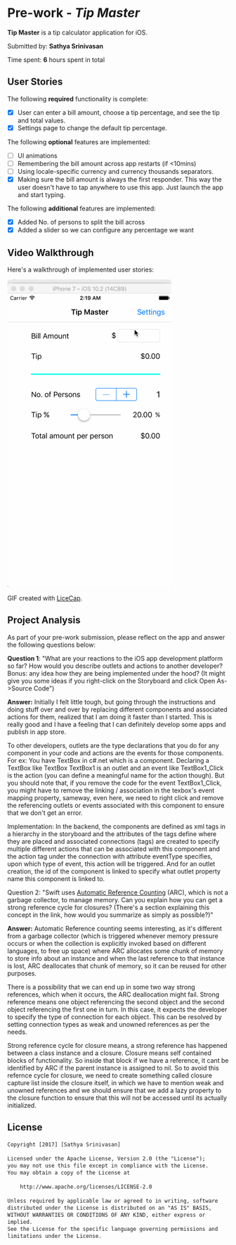 # Pre-work - *Tip Master*

**Tip Master** is a tip calculator application for iOS.

Submitted by: **Sathya Srinivasan**

Time spent: **6** hours spent in total

## User Stories

The following **required** functionality is complete:

* [X] User can enter a bill amount, choose a tip percentage, and see the tip and total values.
* [X] Settings page to change the default tip percentage.

The following **optional** features are implemented:
* [ ] UI animations
* [ ] Remembering the bill amount across app restarts (if <10mins)
* [ ] Using locale-specific currency and currency thousands separators.
* [X] Making sure the bill amount is always the first responder. This way the user doesn't have to tap anywhere to use this app. Just launch the app and start typing.

The following **additional** features are implemented:

- [X] Added No. of persons to split the bill across
- [X] Added a slider so we can configure any percentage we want

## Video Walkthrough 

Here's a walkthrough of implemented user stories:

<img src='https://github.com/sathyaincampus/tipMaster/blob/master/tipMasterDemo.gif' title='Video Walkthrough' width='' alt='Video Walkthrough' />

GIF created with [LiceCap](http://www.cockos.com/licecap/).

## Project Analysis

As part of your pre-work submission, please reflect on the app and answer the following questions below:

**Question 1**: "What are your reactions to the iOS app development platform so far? How would you describe outlets and actions to another developer? Bonus: any idea how they are being implemented under the hood? (It might give you some ideas if you right-click on the Storyboard and click Open As->Source Code")

**Answer:** Initially I felt little tough, but going through the instructions and doing stuff over and over by replacing different components and associated actions for them, realized that I am doing it faster than I started. This is really good and I have a feeling that I can definitely develop some apps and publish in app store.

To other developers, outlets are the type declarations that you do for any component in your code and actions are the events for those components. For ex: You have TextBox in c#.net which is a component. Declaring a TextBox like TextBox TextBox1 is an outlet and an event like TextBox1_Click is the action (you can define a meaningful name for the action though). But you should note that, if you remove the code for the event TextBox1_Click, you might have to remove the linking / association in the texbox's event mapping property, sameway, even here, we need to right click and remove the referencing outlets or events associated with this component to ensure that we don't get an error.

Implementation:
In the backend, the components are defined as xml tags in a hierarchy in the storyboard and the attributes of the tags define where they are placed and  associated connections (tags) are created to specify multiple different actions that can be associated with this component and the action tag under the connection with attribute eventType specifies, upon which type of event, this action will be triggered. And for an outlet creation, the id of the component is linked to specify what outlet property name this component is linked to.



Question 2: "Swift uses [Automatic Reference Counting](https://developer.apple.com/library/content/documentation/Swift/Conceptual/Swift_Programming_Language/AutomaticReferenceCounting.html#//apple_ref/doc/uid/TP40014097-CH20-ID49) (ARC), which is not a garbage collector, to manage memory. Can you explain how you can get a strong reference cycle for closures? (There's a section explaining this concept in the link, how would you summarize as simply as possible?)"

**Answer:** Automatic Reference counting seems interesting, as it's different from a garbage collector (which is triggered whenever memory pressure occurs or when the collection is explicitly invoked based on different languages, to free up space) where ARC allocates some chunk of memory to store info about an instance and when the last reference to that instance is lost, ARC deallocates that chunk of memory, so it can be reused for other purposes. 

There is a possibility that we can end up in some two way strong references, which when it occurs, the ARC deallocation might fail. Strong reference means one object referencing the second object and the second object referencing the first one in turn. In this case, it expects the developer to specify the type of connection for each object. This can be resolved by setting connection types as weak and unowned references as per the needs. 

Strong reference cycle for closure means, a strong reference has happened between a class instance and a closure. Closure means self contained blocks of functionality. So inside that block if we have a reference, it cant be identified by ARC if the parent instance is assigned to nil. So to avoid this refernce cycle for closure, we need to create something called closure capture list inside the closure itself, in which we have to mention weak and unowned references and we should ensure that we add a lazy property to the closure function to ensure that this will not be accessed until its actually initialized.


## License

    Copyright [2017] [Sathya Srinivasan]

    Licensed under the Apache License, Version 2.0 (the "License");
    you may not use this file except in compliance with the License.
    You may obtain a copy of the License at

        http://www.apache.org/licenses/LICENSE-2.0

    Unless required by applicable law or agreed to in writing, software
    distributed under the License is distributed on an "AS IS" BASIS,
    WITHOUT WARRANTIES OR CONDITIONS OF ANY KIND, either express or implied.
    See the License for the specific language governing permissions and
    limitations under the License.